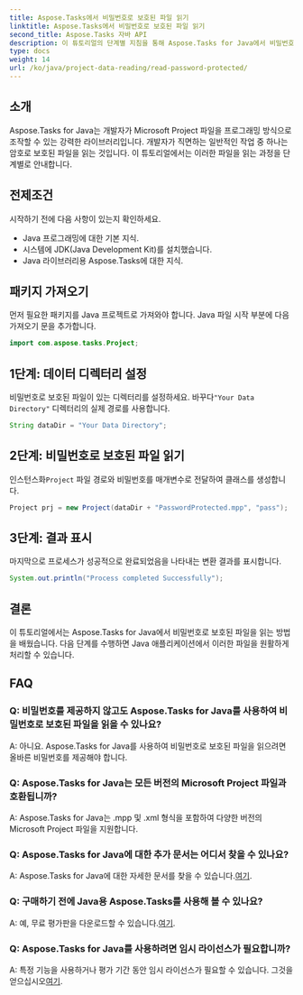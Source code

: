```yaml
---
title: Aspose.Tasks에서 비밀번호로 보호된 파일 읽기
linktitle: Aspose.Tasks에서 비밀번호로 보호된 파일 읽기
second_title: Aspose.Tasks 자바 API
description: 이 튜토리얼의 단계별 지침을 통해 Aspose.Tasks for Java에서 비밀번호로 보호된 파일을 쉽게 읽는 방법을 알아보세요.
type: docs
weight: 14
url: /ko/java/project-data-reading/read-password-protected/
---
```

## 소개
Aspose.Tasks for Java는 개발자가 Microsoft Project 파일을 프로그래밍 방식으로 조작할 수 있는 강력한 라이브러리입니다. 개발자가 직면하는 일반적인 작업 중 하나는 암호로 보호된 파일을 읽는 것입니다. 이 튜토리얼에서는 이러한 파일을 읽는 과정을 단계별로 안내합니다.
## 전제조건
시작하기 전에 다음 사항이 있는지 확인하세요.
- Java 프로그래밍에 대한 기본 지식.
- 시스템에 JDK(Java Development Kit)를 설치했습니다.
- Java 라이브러리용 Aspose.Tasks에 대한 지식.

## 패키지 가져오기
먼저 필요한 패키지를 Java 프로젝트로 가져와야 합니다. Java 파일 시작 부분에 다음 가져오기 문을 추가합니다.
```java
import com.aspose.tasks.Project;
```
## 1단계: 데이터 디렉터리 설정
비밀번호로 보호된 파일이 있는 디렉터리를 설정하세요. 바꾸다`"Your Data Directory"` 디렉터리의 실제 경로를 사용합니다.
```java
String dataDir = "Your Data Directory";
```
## 2단계: 비밀번호로 보호된 파일 읽기
 인스턴스화`Project` 파일 경로와 비밀번호를 매개변수로 전달하여 클래스를 생성합니다.
```java
Project prj = new Project(dataDir + "PasswordProtected.mpp", "pass");
```
## 3단계: 결과 표시
마지막으로 프로세스가 성공적으로 완료되었음을 나타내는 변환 결과를 표시합니다.
```java
System.out.println("Process completed Successfully");
```

## 결론
이 튜토리얼에서는 Aspose.Tasks for Java에서 비밀번호로 보호된 파일을 읽는 방법을 배웠습니다. 다음 단계를 수행하면 Java 애플리케이션에서 이러한 파일을 원활하게 처리할 수 있습니다.
## FAQ
### Q: 비밀번호를 제공하지 않고도 Aspose.Tasks for Java를 사용하여 비밀번호로 보호된 파일을 읽을 수 있나요?
A: 아니요. Aspose.Tasks for Java를 사용하여 비밀번호로 보호된 파일을 읽으려면 올바른 비밀번호를 제공해야 합니다.
### Q: Aspose.Tasks for Java는 모든 버전의 Microsoft Project 파일과 호환됩니까?
A: Aspose.Tasks for Java는 .mpp 및 .xml 형식을 포함하여 다양한 버전의 Microsoft Project 파일을 지원합니다.
### Q: Aspose.Tasks for Java에 대한 추가 문서는 어디서 찾을 수 있나요?
A: Aspose.Tasks for Java에 대한 자세한 문서를 찾을 수 있습니다.[여기](https://reference.aspose.com/tasks/java/).
### Q: 구매하기 전에 Java용 Aspose.Tasks를 사용해 볼 수 있나요?
 A: 예, 무료 평가판을 다운로드할 수 있습니다.[여기](https://releases.aspose.com/).
### Q: Aspose.Tasks for Java를 사용하려면 임시 라이선스가 필요합니까?
 A: 특정 기능을 사용하거나 평가 기간 동안 임시 라이선스가 필요할 수 있습니다. 그것을 얻으십시오[여기](https://purchase.aspose.com/temporary-license/).